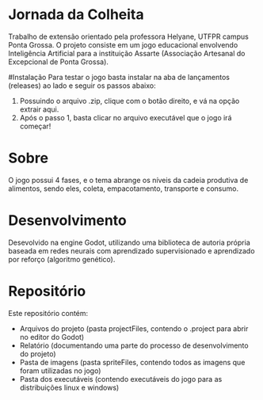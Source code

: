 # Jornada da Colheita
Trabalho de extensão orientado pela professora Helyane, UTFPR campus Ponta Grossa. O projeto consiste em um jogo educacional envolvendo Inteligência Artificial para a instituição Assarte (Associação Artesanal do Excepcional de Ponta Grossa).

#Instalação
Para testar o jogo basta instalar na aba de lançamentos (releases) ao lado e seguir os passos abaixo:

1. Possuindo o arquivo .zip, clique com o botão direito, e vá na opção extrair aqui.
2. Após o passo 1, basta clicar no arquivo executável que o jogo irá começar!

# Sobre
O jogo possui 4 fases, e o tema abrange os níveis da cadeia produtiva de alimentos, sendo eles, coleta, empacotamento, transporte e consumo.

# Desenvolvimento
Desevolvido na engine Godot, utilizando uma biblioteca de autoria própria baseada em redes neurais com aprendizado supervisionado e aprendizado por reforço (algoritmo genético).

# Repositório
Este repositório contém:
 - Arquivos do projeto (pasta projectFiles, contendo o .project para abrir no editor do Godot)
 - Relatório (documentando uma parte do processo de desenvolvimento do projeto)
 - Pasta de imagens (pasta spriteFiles, contendo todos as imagens que foram utilizadas no jogo)
 - Pasta dos executáveis (contendo executáveis do jogo para as distribuições linux e windows)
